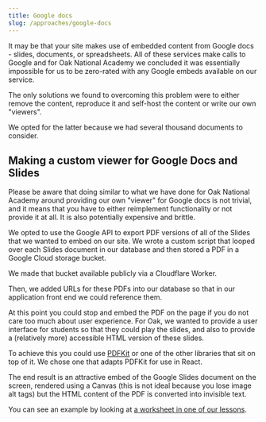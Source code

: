 ```yaml
---
title: Google docs
slug: /approaches/google-docs
---
```


It may be that your site makes use of embedded content from Google docs - slides, documents, or spreadsheets. All of these services make calls to Google and for Oak National Academy we concluded it was essentially impossible for us to be zero-rated with any Google embeds available on our service. 

The only solutions we found to overcoming this problem were to either remove the content, reproduce it and self-host the content or write our own "viewers".

We opted for the latter because we had several thousand documents to consider.

## Making a custom viewer for Google Docs and Slides

Please be aware that doing similar to what we have done for Oak National Academy around providing our own "viewer" for Google docs is not trivial, and it means that you have to either reimplement functionality or not provide it at all. It is also potentially expensive and brittle.

We opted to use the Google API to export PDF versions of all of the Slides that we wanted to embed on our site. We wrote a custom script that looped over each Slides document in our database and then stored a PDF in a Google Cloud storage bucket. 

We made that bucket available publicly via a Cloudflare Worker.

Then, we added URLs for these PDFs into our database so that in our application front end we could reference them.

At this point you could stop and embed the PDF on the page if you do not care too much about user experience. For Oak, we wanted to provide a user interface for students so that they could play the slides, and also to provide a (relatively more) accessible HTML version of these slides.

To achieve this you could use [PDFKit](https://pdfkit.org/) or one of the other libraries that sit on top of it. We chose one that adapts PDFKit for use in React. 

The end result is an attractive embed of the Google Slides document on the screen, rendered using a Canvas (this is not ideal because you lose image alt tags) but the HTML content of the PDF is converted into invisible text.

You can see an example by looking at [a worksheet in one of our lessons](https://classroom.thenational.academy/lessons/its-only-logical-6xgpac?step=3&activity=worksheet).